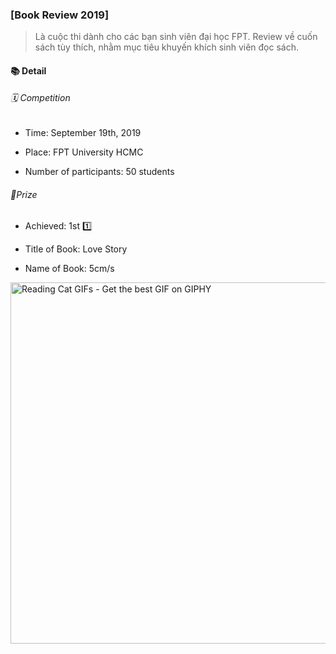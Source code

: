 ### [Book Review 2019]

<blockquote class="imgur-embed-pub" lang="en" data-id="a/C6LJVIX" data-context="false" ><a href="//imgur.com/a/C6LJVIX"></a></blockquote><script async src="//s.imgur.com/min/embed.js" charset="utf-8"></script>

> Là cuộc thi dành cho các bạn sinh viên đại học FPT. Review về cuốn sách tùy thích, nhằm mục tiêu khuyến khích sinh viên đọc sách.

#### 📚 Detail

###### 🗓 Competition

- Time: September 19th, 2019

- Place: FPT University HCMC

- Number of participants: 50 students

###### 🎊Prize

- Achieved: 1st 1️⃣

- Title of Book: Love Story

- Name of Book: 5cm/s

<img title="" src="https://media1.giphy.com/media/LkjlH3rVETgsg/200.gif" alt="Reading Cat GIFs - Get the best GIF on GIPHY" data-align="inline" width="578">

